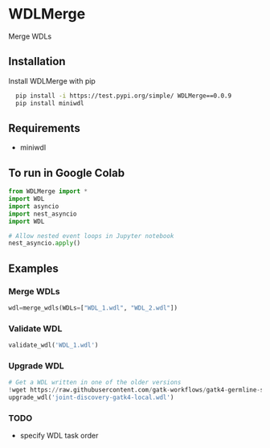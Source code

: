 # WDLMerge
Merge WDLs
## Installation
Install WDLMerge with pip
```bash
  pip install -i https://test.pypi.org/simple/ WDLMerge==0.0.9
  pip install miniwdl
```
## Requirements
* miniwdl

## To run in Google Colab
```python
from WDLMerge import *
import WDL
import asyncio
import nest_asyncio
import WDL

# Allow nested event loops in Jupyter notebook
nest_asyncio.apply()
```

## Examples

### Merge WDLs
```python
wdl=merge_wdls(WDLs=["WDL_1.wdl", "WDL_2.wdl"])
```

### Validate WDL
```python
validate_wdl('WDL_1.wdl')
```

### Upgrade WDL
```python
# Get a WDL written in one of the older versions
!wget https://raw.githubusercontent.com/gatk-workflows/gatk4-germline-snps-indels/1.1.2/joint-discovery-gatk4-local.wdl
upgrade_wdl('joint-discovery-gatk4-local.wdl')
```

### TODO
- specify WDL task order
